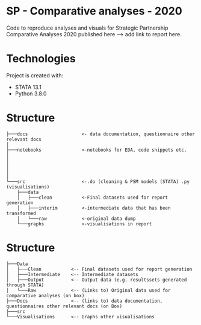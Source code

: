 # SP - Comparative analyses - 2020

Code to reproduce analyses and visuals for Strategic Partnership Comparative Analyses 2020 published here <add link> --> add link to report here. 

# Technologies
Project is created with: 
- STATA 13.1
- Python 3.8.0 

# Structure
```
├───docs                    <- data documentation, questionnaire other relevant docs
│   
├───notebooks               <-notebooks for EDA, code snippets etc. 
│   
│      
│      
│      
│   
└───src                     <-.do (cleaning & PSM models (STATA) .py (visualisations) 
    ├───data                 
    │   ├───clean           <-Final datasets used for report generation  
    │   ├───interim         <-intermediate data that has been transformed 
    │   └───raw             <-original data dump         
    └───graphs              <-visualisations in report 
```
# Structure

```
├───Data
│   ├───Clean           <-- Final datasets used for report generation  
│   ├───Intermediate    <-- Intermediate datasets
│   ├───Output          <-- Output data (e.g. resultssets generated through STATA)
│   └───Raw             <-- (Links to) Original data used for comparative analyses (on box)
├───Docs                <-- (links to) data documentation, questionnaires other relevant docs (on Box)
├───src                 
└───Visualisations      <-- Graphs other visualisations
```
